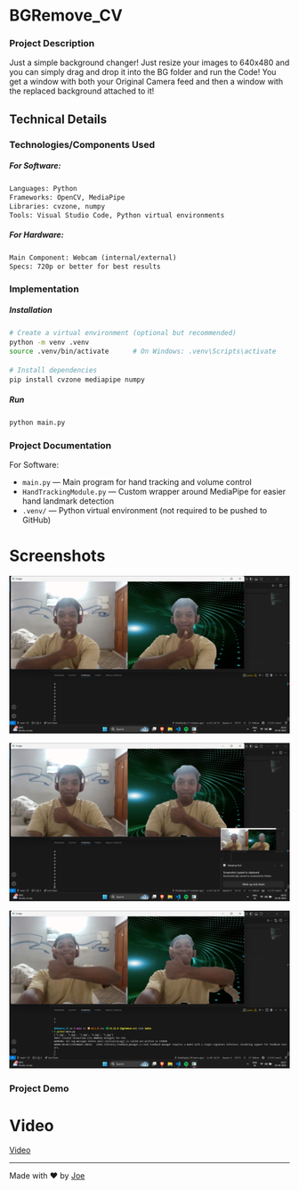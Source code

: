 # BGRemove_CV

### Project Description
Just a simple background changer! Just resize your images to 640x480 and you can simply drag and drop it into the BG folder and run the Code! You get a window with both your Original Camera feed and then a window with the replaced background attached to it!

## Technical Details
### Technologies/Components Used
##### For Software:
    Languages: Python
    Frameworks: OpenCV, MediaPipe
    Libraries: cvzone, numpy
    Tools: Visual Studio Code, Python virtual environments

##### For Hardware:
    Main Component: Webcam (internal/external)
    Specs: 720p or better for best results


### Implementation
##### Installation
```bash
# Create a virtual environment (optional but recommended)
python -m venv .venv
source .venv/bin/activate      # On Windows: .venv\Scripts\activate

# Install dependencies
pip install cvzone mediapipe numpy
```
##### Run  
```bash
python main.py
```


### Project Documentation
For Software:
- `main.py` — Main program for hand tracking and volume control  
- `HandTrackingModule.py` — Custom wrapper around MediaPipe for easier hand landmark detection  
- `.venv/` — Python virtual environment (not required to be pushed to GitHub)  


# Screenshots
![Screenshot1](https://github.com/SharkSpidy/BGRemove_CV/blob/main/Media/Screenshot%202025-04-25%20191532.png)

![Screenshot2](https://github.com/SharkSpidy/BGRemove_CV/blob/main/Media/Screenshot%202025-04-25%20191542.png)

![Screenshot3](https://github.com/SharkSpidy/BGRemove_CV/blob/main/Media/Screenshot%202025-04-25%20191741.png)

### Project Demo
# Video
[Video](https://github.com/SharkSpidy/BGRemove_CV/blob/main/Media/Screen%20Recording%202025-04-25%20191637.mp4)

---
Made with ❤️ by [Joe](https://github.com/SharkSpidy)
